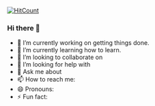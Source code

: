 [![HitCount](http://hits.dwyl.com/aamibot/aamibot.svg)](http://hits.dwyl.com/aamibot/aamibot)

### Hi there 👋

<!--
**aamibot/aamibot** is a ✨ _special_ ✨ repository because its `README.md` (this file) appears on your GitHub profile.

Here are some ideas to get you started:
-->
- 🔭 I’m currently working on getting things done.
- 🌱 I’m currently learning how to learn.
- 👯 I’m looking to collaborate on 
- 🤔 I’m looking for help with 
- 💬 Ask me about 
- 📫 How to reach me: 
- 😄 Pronouns: 
- ⚡ Fun fact: 

